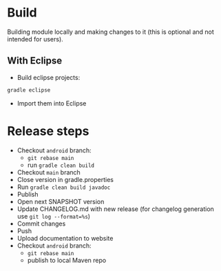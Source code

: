 # Build

Building  module locally and making changes to it (this is optional and not intended for users).

## With Eclipse

- Build eclipse projects:

``` bash
gradle eclipse
```

- Import them into Eclipse

# Release steps

- Checkout `android` branch:
  - `git rebase main`
  - run `gradle clean build`
- Checkout `main` branch
- Close version in gradle.properties
- Run `gradle clean build javadoc`
- Publish
- Open next SNAPSHOT version
- Update CHANGELOG.md with new release (for changelog generation use `git log --format=%s`)
- Commit changes
- Push
- Upload documentation to website
- Checkout `android` branch:
  - `git rebase main`
  - publish to local Maven repo